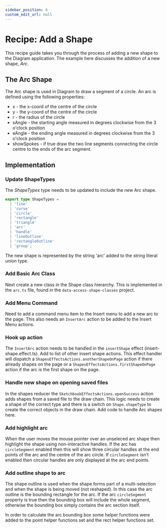 ```yaml
---
sidebar_position: 6
custom_edit_url: null
---
```


# Recipe: Add a Shape

This recipe guide takes you through the process of adding a new shape to the Diagram application. The example here discusses the addition of a new shape, _Arc_.

## The Arc Shape

The Arc shape is used in Diagram to draw a segment of a circle. An arc is defined using the following properties:

- x - the x-coord of the centre of the circle
- y - the y-coord of the centre of the circle
- r - the radius of the circle
- sAngle - the starting angle measured in degrees clockwise from the 3 o'clock position
- eAngle - the ending angle measured in degrees clockwise from the 3 o'clock position
- showSpokes - if true draw the two line segments connecting the circle centre to the ends of the arc segment.

## Implementation

### Update ShapeTypes

The _ShapeTypes_ type needs to be updated to include the new Arc shape.

```ts
export type ShapeTypes =
  | 'line'
  | 'curve'
  | 'circle'
  | 'rectangle'
  | 'triangle'
  | 'arc'
  | 'handle'
  | 'lineOutline'
  | 'rectangleOutline'
  | 'group';
```

The new shape is represented by the string 'arc' added to the string literal union type.

### Add Basic Arc Class

Next create a new class in the Shape class hierarchy. This is implemented in the `arc.ts` file, found in the `data-access-shape-classes` project.

### Add Menu Command

Need to add a command menu item to the Insert menu to add a new arc to the page.
This also needs an `InsertArc` action to be added to the Insert Menu actions.

### Hook up action

The `InsertArc` action needs to be handled in the `insertShape` effect (insert-shape.effect.ts). Add to list of other insert shape actions. This effect handler will dispatch a `ShapesEffectsActions.anotherShapeOnPage` action if there already shapes on the page or a `ShapesEffectsActions.firstShapeOnPage` action if
the arc is the first shape on the page.

### Handle new shape on opening saved files

In the shapes reducer the `SketchbookEffectsActions.openSuccess` action adds shapes from a saved file to the draw chain. This logic needs to create a shape of the correct type and there is a switch on `Shape.shapeType` to create the correct objects in the draw chain. Add code to handle Arc shapes here.

### Add highlight arc

When the user moves the mouse pointer over an unseleced arc shape then highlight the shape using non-interactive handles. If the arc has `circleSegment` enabled then this will show three circular handles at the end points of the arc and the centre of the arc circle. If `circleSegment` isn't enabled then circular handles are only displayed at the arc end points.

### Add outline shape to arc

The shape outline is used when the shape forms part of a multi-selection and when the shape is being moved (not reshaped). In this case the arc outline is the bounding rectangle for the arc. If the arc `circleSegment` property is true then the bounding box will include the whole segment, otherwise the bounding box simply contains the arc section itself.

In order to calculate the arc bounding box some helper functions were added to the point helper functions set and the rect helper functions set.

